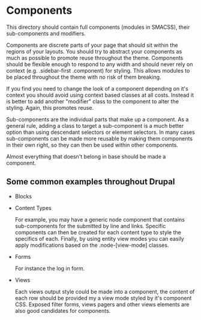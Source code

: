 # Components
This directory should contain full components (modules in SMACSS), their
sub-components and modifiers.

Components are discrete parts of your page that should sit within the regions
of your layouts. You should try to abstract your components as much as possible
to promote reuse throughout the theme. Components should be flexible enough to
respond to any width and should never rely on context
(e.g. .sidebar-first .component) for styling. This allows modules to be placed
throughout the theme with no risk of them breaking.

If you find you need to change the look of a component depending on it's context
you should avoid using context based classes at all costs. Instead it is better
to add another "modifier" class to the component to alter the styling. Again,
this promotes reuse.

Sub-components are the individual parts that make up a component. As a general
rule, adding a class to target a sub-component is a much better option than
using descendant selectors or element selectors. In many cases sub-components
can be made more reusable by making them components in their own right, so they
can then be used within other components.

Almost everything that doesn't belong in base should be made a component.

## Some common examples throughout Drupal

* Blocks
* Content Types

  For example, you may have a generic node component that contains
  sub-components for the submitted by line and links. Specific components can
  then be created for each content type to style the specifics of each. Finally,
  by using entity view modes you can easily apply modifications based on the
  .node-[view-mode] classes.

* Forms

  For instance the log in form.

* Views

  Each views output style could be made into a component, the content of each
  row should be provided my a view mode styled by it's component CSS. Exposed
  filter forms, views pagers and other views elements are also good candidates
  for components.
